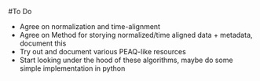 #To Do 

- Agree on normalization and time-alignment
- Agree on Method for storying normalized/time aligned data + metadata, document this
- Try out and document various PEAQ-like resources
- Start looking under the hood of these algorithms, maybe do some simple implementation in python
